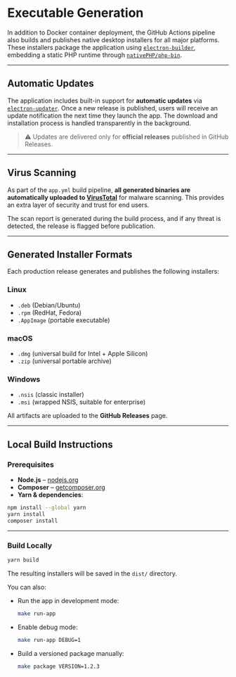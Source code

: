 # Executable Generation

In addition to Docker container deployment, the GitHub Actions pipeline also builds and publishes native desktop installers for all major platforms. These installers package the application using [`electron-builder`](https://www.electron.build/), embedding a static PHP runtime through [`nativePHP/php-bin`](https://github.com/crazywhalecc/static-php-cli).

---

## Automatic Updates

The application includes built-in support for **automatic updates** via [`electron-updater`](https://www.electron.build/auto-update). Once a new release is published, users will receive an update notification the next time they launch the app. The download and installation process is handled transparently in the background.

> ⚠️ Updates are delivered only for **official releases** published in GitHub Releases.

---

## Virus Scanning

As part of the `app.yml` build pipeline, **all generated binaries are automatically uploaded to [VirusTotal](https://www.virustotal.com/)** for malware scanning. This provides an extra layer of security and trust for end users.

The scan report is generated during the build process, and if any threat is detected, the release is flagged before publication.

---

## Generated Installer Formats

Each production release generates and publishes the following installers:

### **Linux**

* `.deb` (Debian/Ubuntu)
* `.rpm` (RedHat, Fedora)
* `.AppImage` (portable executable)

### **macOS**

* `.dmg` (universal build for Intel + Apple Silicon)
* `.zip` (universal portable archive)

### **Windows**

* `.nsis` (classic installer)
* `.msi` (wrapped NSIS, suitable for enterprise)

All artifacts are uploaded to the **GitHub Releases** page.

---

## Local Build Instructions

### Prerequisites

* **Node.js** – [nodejs.org](https://nodejs.org/)
* **Composer** – [getcomposer.org](https://getcomposer.org/)
* **Yarn & dependencies**:

```bash
npm install --global yarn
yarn install
composer install
```

---

### Build Locally

```bash
yarn build
```

The resulting installers will be saved in the `dist/` directory.

You can also:

* Run the app in development mode:

  ```bash
  make run-app
  ```

* Enable debug mode:

  ```bash
  make run-app DEBUG=1
  ```

* Build a versioned package manually:

  ```bash
  make package VERSION=1.2.3
  ```

